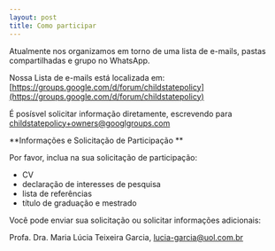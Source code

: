 ```yaml
---
layout: post
title: Como participar
---
```


Atualmente nos organizamos em torno de uma lista de e-mails, pastas compartilhadas e grupo no WhatsApp.

Nossa Lista de e-mails está localizada em: [https://groups.google.com/d/forum/childstatepolicy](https://groups.google.com/d/forum/childstatepolicy)

É posísvel solicitar informação diretamente, escrevendo para [childstatepolicy+owners@googlgroups.com](childstatepolicy+owners@googlegroups.com)



**Informações e Solicitação de Participação **

Por favor, inclua na sua solicitação de participação:
- CV
- declaração de interesses de pesquisa
- lista de referências
- título de graduação e mestrado

Você pode enviar sua solicitação ou solicitar informações adicionais:

Profa. Dra. Maria Lúcia Teixeira Garcia, [lucia-garcia@uol.com.br](mailto:lucia-garcia@uol.com.br)


